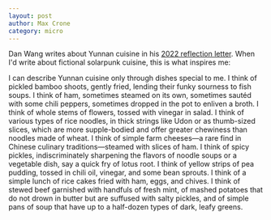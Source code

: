 ```yaml
---
layout: post
author: Max Crone
category: micro
---
```


Dan Wang writes about Yunnan cuisine in his [2022 reflection letter](https://danwang.co/2022-letter/).
When I'd write about fictional solarpunk cuisine, this is what inspires me:

I can describe Yunnan cuisine only through dishes special to me.
I think of pickled bamboo shoots, gently fried, lending their funky sourness to fish soups.
I think of ham, sometimes steamed on its own, sometimes sautéd with some chili peppers, sometimes dropped in the pot to enliven a broth.
I think of whole stems of flowers, tossed with vinegar in salad.
I think of various types of rice noodles, in thick strings like Udon or as thumb-sized slices, which are more supple-bodied and offer greater chewiness than noodles made of wheat.
I think of simple farm cheeses—a rare find in Chinese culinary traditions—steamed with slices of ham.
I think of spicy pickles, indiscriminately sharpening the flavors of noodle soups or a vegetable dish, say a quick fry of lotus root.
I think of yellow strips of pea pudding, tossed in chili oil, vinegar, and some bean sprouts.
I think of a simple lunch of rice cakes fried with ham, eggs, and chives.
I think of stewed beef garnished with handfuls of fresh mint, of mashed potatoes that do not drown in butter but are suffused with salty pickles, and of simple pans of soup that have up to a half-dozen types of dark, leafy greens.
